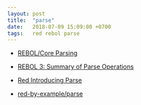 ```yaml
---
layout: post
title:  "parse"
date:   2018-07-09 15:09:00 +0700
tags:   red rebol parse
---
```


- [REBOL/Core Parsing](http://www.rebol.com/docs/core23/rebolcore-15.html)

- [REBOL 3: Summary of Parse Operations](http://www.rebol.com/r3/docs/concepts/parsing-summary.html)

- [Red Introducing Parse](https://www.red-lang.org/2013/11/041-introducing-parse.html)

- [red-by-example/parse](http://www.red-by-example.org/parse.html)
